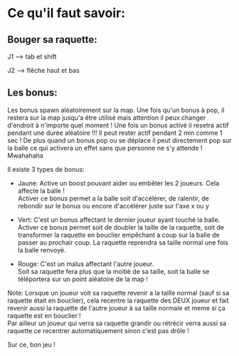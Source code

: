 # Ce qu'il faut savoir:

## Bouger sa raquette: 

J1 ——> tab et shift

J2 ——> flêche haut et bas

## Les bonus:

Les bonus spawn aléatoirement sur la map. Une fois qu'un bonus à pop, il restera sur la map jusqu'a être utilisé mais attention il peux changer d'endroit à n'importe quel moment !
Une fois un bonus activé il resetra actif pendant une durée aléatoire !!! Il peut rester actif pendant 2 min comme 1 sec ! 
De plus quand un bonus pop ou se déplace il peut directement pop sur la balle ce qui activera un effet sans que personne ne s'y attende ! Mwahahaha

Il existe 3 types de bonus:

* Jaune: Active un boost pouvant aider ou embêter les 2 joueurs. Cela affecte la balle !  
 Activer ce bonus permet a la balle soit d'accélérer, de ralentir, de rebondir sur le bonus ou encore d'accélérer juste sur l'axe x ou y

* Vert: C'est un bonus affectant le dernier joueur ayant touché la balle.  
    Activer ce bonus permet soit de doubler la taille de la raquette, soit de transformer la raquette en bouclier empêchant a coup sur la balle de passer au prochair coup. La raquette reprendra sa taille normal une fois la balle renvoyé.

* Rouge:  C'est un malus affectant l'autre joueur.  
    Soit sa raquette fera plus que la moitié de sa taille, soit la balle se téléportera sur un point aléatoire de la map ! 

Note: Lorsque un joueur voit sa raquette revenir a la taille normal (sauf si sa raquette était en bouclier), cela recentre la raquette des DEUX joueur et fait revenir aussi la raquette de l'autre joueur à sa taille normale et meme si ça raquette est en bouclier !  
Par ailleur un joueur qui verra sa raquette grandir ou rétrécir verra aussi sa raquette ce recentrer automatiquement sinon c'est pas drôle ! 

Sur ce, bon jeu !
                
